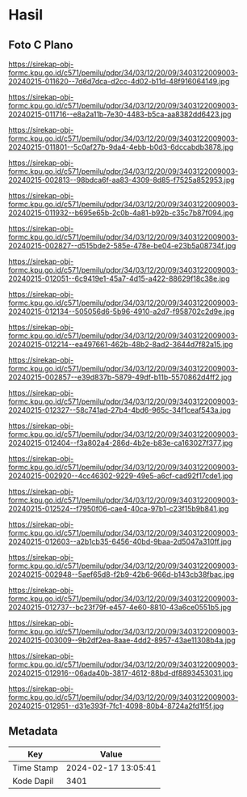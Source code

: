 # Hasil

## Foto C Plano

https://sirekap-obj-formc.kpu.go.id/c571/pemilu/pdpr/34/03/12/20/09/3403122009003-20240215-011620--7d6d7dca-d2cc-4d02-b11d-48f916064149.jpg

https://sirekap-obj-formc.kpu.go.id/c571/pemilu/pdpr/34/03/12/20/09/3403122009003-20240215-011716--e8a2a11b-7e30-4483-b5ca-aa8382dd6423.jpg

https://sirekap-obj-formc.kpu.go.id/c571/pemilu/pdpr/34/03/12/20/09/3403122009003-20240215-011801--5c0af27b-9da4-4ebb-b0d3-6dccabdb3878.jpg

https://sirekap-obj-formc.kpu.go.id/c571/pemilu/pdpr/34/03/12/20/09/3403122009003-20240215-002813--98bdca6f-aa83-4309-8d85-f7525a852953.jpg

https://sirekap-obj-formc.kpu.go.id/c571/pemilu/pdpr/34/03/12/20/09/3403122009003-20240215-011932--b695e65b-2c0b-4a81-b92b-c35c7b87f094.jpg

https://sirekap-obj-formc.kpu.go.id/c571/pemilu/pdpr/34/03/12/20/09/3403122009003-20240215-002827--d515bde2-585e-478e-be04-e23b5a08734f.jpg

https://sirekap-obj-formc.kpu.go.id/c571/pemilu/pdpr/34/03/12/20/09/3403122009003-20240215-012051--6c9419e1-45a7-4d15-a422-88629f18c38e.jpg

https://sirekap-obj-formc.kpu.go.id/c571/pemilu/pdpr/34/03/12/20/09/3403122009003-20240215-012134--505056d6-5b96-4910-a2d7-f958702c2d9e.jpg

https://sirekap-obj-formc.kpu.go.id/c571/pemilu/pdpr/34/03/12/20/09/3403122009003-20240215-012214--ea497661-462b-48b2-8ad2-3644d7f82a15.jpg

https://sirekap-obj-formc.kpu.go.id/c571/pemilu/pdpr/34/03/12/20/09/3403122009003-20240215-002857--e39d837b-5879-49df-b11b-5570862d4ff2.jpg

https://sirekap-obj-formc.kpu.go.id/c571/pemilu/pdpr/34/03/12/20/09/3403122009003-20240215-012327--58c741ad-27b4-4bd6-965c-34f1ceaf543a.jpg

https://sirekap-obj-formc.kpu.go.id/c571/pemilu/pdpr/34/03/12/20/09/3403122009003-20240215-012404--f3a802a4-286d-4b2e-b83e-ca163027f377.jpg

https://sirekap-obj-formc.kpu.go.id/c571/pemilu/pdpr/34/03/12/20/09/3403122009003-20240215-002920--4cc46302-9229-49e5-a6cf-cad92f17cde1.jpg

https://sirekap-obj-formc.kpu.go.id/c571/pemilu/pdpr/34/03/12/20/09/3403122009003-20240215-012524--f7950f06-cae4-40ca-97b1-c23f15b9b841.jpg

https://sirekap-obj-formc.kpu.go.id/c571/pemilu/pdpr/34/03/12/20/09/3403122009003-20240215-012603--a2b1cb35-6456-40bd-9baa-2d5047a310ff.jpg

https://sirekap-obj-formc.kpu.go.id/c571/pemilu/pdpr/34/03/12/20/09/3403122009003-20240215-002948--5aef65d8-f2b9-42b6-966d-b143cb38fbac.jpg

https://sirekap-obj-formc.kpu.go.id/c571/pemilu/pdpr/34/03/12/20/09/3403122009003-20240215-012737--bc23f79f-e457-4e60-8810-43a6ce0551b5.jpg

https://sirekap-obj-formc.kpu.go.id/c571/pemilu/pdpr/34/03/12/20/09/3403122009003-20240215-003009--9b2df2ea-8aae-4dd2-8957-43ae11308b4a.jpg

https://sirekap-obj-formc.kpu.go.id/c571/pemilu/pdpr/34/03/12/20/09/3403122009003-20240215-012916--06ada40b-3817-4612-88bd-df8893453031.jpg

https://sirekap-obj-formc.kpu.go.id/c571/pemilu/pdpr/34/03/12/20/09/3403122009003-20240215-012951--d31e393f-7fc1-4098-80b4-8724a2fd1f5f.jpg


## Metadata

| Key        | Value               |
| ---------- | ------------------- |
| Time Stamp | 2024-02-17 13:05:41 |
| Kode Dapil | 3401                |



